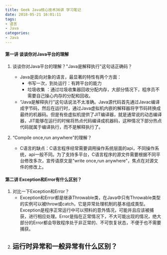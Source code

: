 ```yaml
---
title: Geek Java核心技术36讲 学习笔记
date: 2018-05-21 16:01:11
tags:
- 语言
- Java
categories:
- Java
---
```

#### 第一讲 谈谈你对Java平台的理解
1. 谈谈你对Java平台的理解？"Java是解释执行"这句话正确码？
	- Java是面向对象的语言，最显著的特性有两个方面：
		- 书写一次，到处运行：有跨平台的能力
		- 垃圾收集 ：通过垃圾收集器回收分配内存，大部分情况下，程序员不需要自己操心内存的分配和回收。
	- “Java是解释执行”这句话说法不太准确。Java源代码首先通过Javac编译成字节码，然后在运行时，通过Java虚拟机内嵌的解释器将字节码转换成最终的机器码。但是有些虚拟机提供了JIT编译器，就是通常说的动态编译器，JIT能够在运行的时候将热点代码编译成机器码，这种情况下部分热点代码就属于编译执行，而不是解释执行了。

2. “Compile once,run anywhere”的理解？
	- C语言的缺点：C语言程序经常需要调用操作系统层面的api，不同操作系统，api一般不同。为了支持多平台，C语言程序的源文件需要根据不同平台修改多次，宣传语原文是"write once,run anywhere"，焦点在对源文件的修改上。

#### 第二讲 Exception和Error有什么区别？
1. 对比一下Exception和Error？
	- Exception和Error都是继承Throwable类，在Java中只有Throwable类型的实例可以被throw或catch，它是异常处理机制的基本组成类型。Exception是程序正常运行中可以预料的意外情况，可能并且应该被捕获，进行相应处理。Error是指在正常情况下，不大可能出现的情况，绝大部分的Error都会导致程序处于非正常的、不可恢复状态，不便于也不需要捕获。
2. 运行时异常和一般异常有什么区别？  
	-  	
